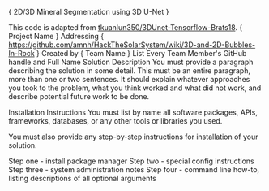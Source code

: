 { 2D/3D Mineral Segmentation using 3D U-Net }

This code is adapted from [tkuanlun350/3DUnet-Tensorflow-Brats18](https://github.com/tkuanlun350/3DUnet-Tensorflow-Brats18).
{ Project Name }
Addressing { 
 https://github.com/amnh/HackTheSolarSystem/wiki/3D-and-2D-Bubbles-In-Rock }
Created by { Team Name }
List
Every
Team
Member's
GitHub handle and Full Name
Solution Description
You must provide a paragraph describing the solution in some detail. This must be an entire paragraph, more than one or two sentences. It should explain whatever approaches you took to the problem, what you think worked and what did not work, and describe potential future work to be done.

Installation Instructions
You must list by name all software packages, APIs, frameworks, databases, or any other tools or libraries you used.

You must also provide any step-by-step instructions for installation of your solution.

Step one - install package manager
Step two - special config instructions
Step three - system administration notes
Step four - command line how-to, listing descriptions of all optional arguments
